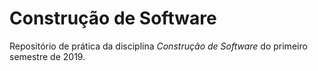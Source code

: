 # Construção de Software
Repositório de prática da disciplina _Construção de Software_ do primeiro semestre de 2019.
